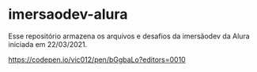 # imersaodev-alura
Esse repositório armazena os arquivos e desafios da imersãodev da Alura iniciada em 22/03/2021.

https://codepen.io/vic012/pen/bGgbaLo?editors=0010
